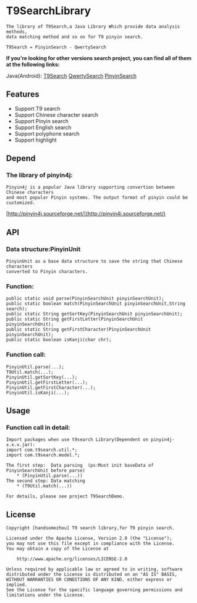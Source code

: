 T9SearchLibrary
===================
	The library of T9Search,a Java Library Which provide data analysis methods, 
	data matching method and so on for T9 pinyin search.
	
	T9Search = PinyinSearch - QwertySearch

**If you're looking for other versions search project, you can find all of them at the following links:**

Java(Android):
[T9Search](https://github.com/handsomezhou/T9SearchLibrary)
[QwertySearch](https://github.com/handsomezhou/QwertySearchLibrary)
[PinyinSearch](https://github.com/handsomezhou/PinyinSearchLibrary)


Features
---------------
 * Support T9 search
 * Support Chinese character search
 * Support Pinyin search
 * Support English search
 * Support polyphone search
 * Support highlight

Depend
---------------
### The library of pinyin4j: 
	Pinyin4j is a popular Java library supporting convertion between Chinese characters 
	and most popular Pinyin systems. The output format of pinyin could be customized.
[http://pinyin4j.sourceforge.net/](http://pinyin4j.sourceforge.net/)
	
API
---------------
### Data structure:PinyinUnit
	PinyinUnit as a base data structure to save the string that Chinese characters  
	converted to Pinyin characters.
	
### Function:
	public static void parse(PinyinSearchUnit pinyinSearchUnit);
	public static boolean match(PinyinSearchUnit pinyinSearchUnit,String search);
	public static String getSortKey(PinyinSearchUnit pinyinSearchUnit);
	public static String getFirstLetter(PinyinSearchUnit pinyinSearchUnit);
	public static String getFirstCharacter(PinyinSearchUnit pinyinSearchUnit);
	public static boolean isKanji(char chr);

### Function call:
	PinyinUtil.parse(...);
	T9Util.match(...);
	PinyinUtil.getSortKey(...);
	PinyinUtil.getFirstLetter(...);
	PinyinUtil.getFirstCharacter(...);
	PinyinUtil.isKanji(...);
	
Usage
---------------	
### Function call in detail:
	Import packages when use t9search Library(Dependent on pinyin4j-x.x.x.jar):
	import com.t9search.util.*;
	import com.t9search.model.*;
	
	The first step:  Data parsing  (ps:Must init baseData of PinyinSearchUnit before parse)
	    * (PinyinUtil.parse(...))
    The second step: Data matching 
	    * (T9Util.match(...))
	
	For details, please see project T9SearchDemo.
	
License 
---------------
	Copyright [handsomezhou] T9 search library,for T9 pinyin search.

	Licensed under the Apache License, Version 2.0 (the "License");
	you may not use this file except in compliance with the License.
	You may obtain a copy of the License at

		http://www.apache.org/licenses/LICENSE-2.0
		
	Unless required by applicable law or agreed to in writing, software
	distributed under the License is distributed on an "AS IS" BASIS,
	WITHOUT WARRANTIES OR CONDITIONS OF ANY KIND, either express or implied.
	See the License for the specific language governing permissions and
	limitations under the License.
